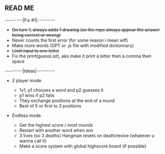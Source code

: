 ## READ ME
---------|Fix #1|---------

- ~~On turn 1, always adds 1 drawing (so the rope always appear the answer being correct or wrong)~~
- Never counts the first error (for some reason i mean wtf)
- Make more words (GPT or .js file with modified dictionnary)
- ~~Limit input to one letter~~
- Fix the print(guessList), aka make it print a letter then a comma then space


---------|Ideas|---------

- 2 player mode

  - 1v1, p1 chooses a word and p2 guesses it
  - p1 wins if p2 fails
  - They exchange positions at the end of a round
  - Best of 5 or first to 3 positions

- Endless mode

  - Get the highest score / most rounds
  - Restart with another word when win
  - 3 lives (so 3 deaths) Hangman resets on death/revive (whatever u wanna call it)
  - Make a score system with global highscore board (if possible)
